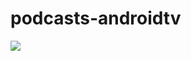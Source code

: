 # podcasts-androidtv

<img src="https://raw.githubusercontent.com/mortenjust/podcasts-androidtv/master/UX/screenshot.png">

